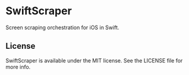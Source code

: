 # SwiftScraper

Screen scraping orchestration for iOS in Swift.

## License

SwiftScraper is available under the MIT license. See the LICENSE file for more info.
